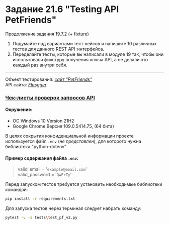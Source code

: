 # Задание 21.6 "Testing API PetFriends"
Продолжение задания 19.7.2 (+ fixture)  
1. Подумайте над вариантами тест-кейсов и напишите 10 различных тестов для данного REST API-интерфейса.  
2. Переделайте тесты, которые вы написали в модуле 19 так, чтобы они использовали фикстуру получения ключа API, а не делали это каждый раз внутри себя.

---

Объект тестирования: *[сайт "PetFriends"](https://petfriends.skillfactory.ru/)*  
API сайта: *[Flasgger](https://petfriends.skillfactory.ru/apidocs/)*  

### [Чек-листы проверок запросов API](https://docs.google.com/document/d/19Zi-HGKGmOGSEF2Vj2uyXNN5MaooKe_Y7DQB0I1Pe7c/edit?usp=drivesdk)  


#### Окружение: 
- OC Windows 10 Version 21H2   
- Google Chrome  Версия 109.0.5414.75, (64 бита)

В целях сокрытия конфиденциальной информации проекте используется файл `.env` (*не представлен*), для которого нужна библиотека "python-dotenv"
#### Пример содержания файла `.env`:
>valid_email = '`example@email.com`'  
>valid_password = '`QwErTy`'  

Перед запуском тестов требуется установить необходимые библиотеки командой:
   ```bash
   pip install -r requirements.txt
   ```
Для запуска тестов через терминал следует набрать команду:  
   ```bash
   pytest -v -s tests\test_pf_v2.py
   ```